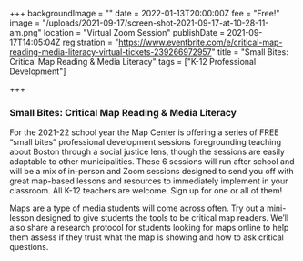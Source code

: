 +++
backgroundImage = ""
date = 2022-01-13T20:00:00Z
fee = "Free!"
image = "/uploads/2021-09-17/screen-shot-2021-09-17-at-10-28-11-am.png"
location = "Virtual Zoom Session"
publishDate = 2021-09-17T14:05:04Z
registration = "https://www.eventbrite.com/e/critical-map-reading-media-literacy-virtual-tickets-239266972957"
title = "Small Bites: Critical Map Reading & Media Literacy"
tags = ["K-12 Professional Development"]


+++
### Small Bites: Critical Map Reading & Media Literacy

For the 2021-22 school year the Map Center is offering a series of FREE “small bites” professional development sessions foregrounding teaching about Boston through a social justice lens, though the sessions are easily adaptable to other municipalities. These 6 sessions will run after school and will be a mix of in-person and Zoom sessions designed to send you off with great map-based lessons and resources to immediately implement in your classroom. All K-12 teachers are welcome. Sign up for one or all of them!

Maps are a type of media students will come across often. Try out a mini-lesson designed to give students the tools to be critical map readers. We’ll also share a research protocol for students looking for maps online to help them assess if they trust what the map is showing and how to ask critical questions.